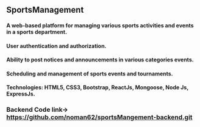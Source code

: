 ## SportsManagement 
#### A web-based platform for managing various sports activities and events in a sports department.
#### User authentication and authorization.
#### Ability to post notices and announcements in various categories events.
#### Scheduling and management of sports events and tournaments.
#### Technologies: HTML5, CSS3, Bootstrap, ReactJs, Mongoose, Node Js, ExpressJs.
### Backend Code link-> https://github.com/noman62/sportsMangement-backend.git


